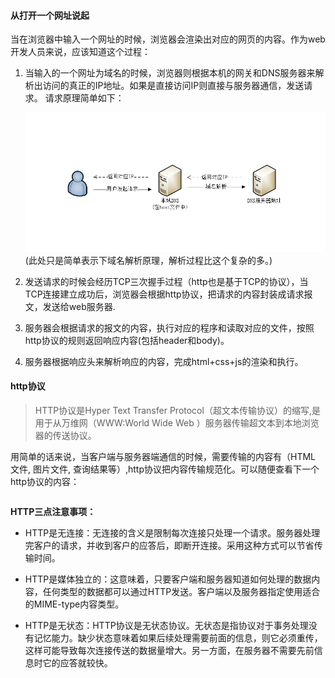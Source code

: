 #### 从打开一个网址说起

当在浏览器中输入一个网址的时候，浏览器会渲染出对应的网页的内容。作为web开发人员来说，应该知道这个过程：

1. 当输入的一个网址为域名的时候，浏览器则根据本机的网关和DNS服务器来解析出访问的真正的IP地址。如果是直接访问IP则直接与服务器通信，发送请求。 请求原理简单如下：

   ![DNS请求原理](/assets/DNS请求原理.png)  
   \(此处只是简单表示下域名解析原理，解析过程比这个复杂的多。\)

2. 发送请求的时候会经历TCP三次握手过程（http也是基于TCP的协议），当TCP连接建立成功后，浏览器会根据http协议，把请求的内容封装成请求报文，发送给web服务器.

1. 服务器会根据请求的报文的内容，执行对应的程序和读取对应的文件，按照http协议的规则返回响应内容\(包括header和body\)。    

1. 服务器根据响应头来解析响应的内容，完成html+css+js的渲染和执行。

#### http协议

> HTTP协议是Hyper Text Transfer Protocol（超文本传输协议）的缩写,是用于从万维网（WWW:World Wide Web ）服务器传输超文本到本地浏览器的传送协议。

用简单的话来说，当客户端与服务器端通信的时候，需要传输的内容有（HTML 文件, 图片文件, 查询结果等）,http协议把内容传输规范化。可以随便查看下一个http协议的内容：

```xml

```

**HTTP三点注意事项：**

* HTTP是无连接：无连接的含义是限制每次连接只处理一个请求。服务器处理完客户的请求，并收到客户的应答后，即断开连接。采用这种方式可以节省传输时间。

* HTTP是媒体独立的：这意味着，只要客户端和服务器知道如何处理的数据内容，任何类型的数据都可以通过HTTP发送。客户端以及服务器指定使用适合的MIME-type内容类型。

* HTTP是无状态：HTTP协议是无状态协议。无状态是指协议对于事务处理没有记忆能力。缺少状态意味着如果后续处理需要前面的信息，则它必须重传，这样可能导致每次连接传送的数据量增大。另一方面，在服务器不需要先前信息时它的应答就较快。



